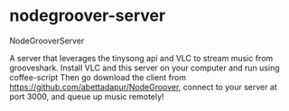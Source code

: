 nodegroover-server
==================

NodeGrooverServer

A server that leverages the tinysong api and VLC to stream music from grooveshark. Install VLC and this server on your computer and run using coffee-script
Then go download the client from https://github.com/abettadapur/NodeGroover, connect to your server at port 3000, and queue up music remotely!
